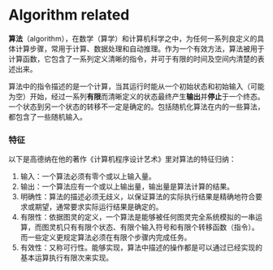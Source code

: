# Algorithm related

**算法**（algorithm），在数学（算学）和计算机科学之中，为任何一系列良定义的具体计算步骤，常用于计算、数据处理和自动推理。作为一个有效方法，算法被用于计算函数，它包含了一系列定义清晰的指令，并可于有限的时间及空间内清楚的表述出来。

算法中的指令描述的是一个计算，当其运行时能从一个初始状态和初始输入（可能为空）开始，经过一系列**有限**而清晰定义的状态最终产生**输出**并**停止**于一个终态。一个状态到另一个状态的转移不一定是确定的。包括随机化算法在内的一些算法，都包含了一些随机输入。

### 特征

以下是高德纳在他的著作《计算机程序设计艺术》里对算法的特征归纳：

1. 输入：一个算法必须有零个或以上输入量。
2. 输出：一个算法应有一个或以上输出量，输出量是算法计算的结果。
3. 明确性：算法的描述必须无歧义，以保证算法的实际执行结果是精确地符合要求或期望，通常要求实际运行结果是确定的。
4. 有限性：依据图灵的定义，一个算法是能够被任何图灵完全系统模拟的一串运算，而图灵机只有有限个状态、有限个输入符号和有限个转移函数（指令）。而一些定义更规定算法必须在有限个步骤内完成任务。
5. 有效性：又称可行性。能够实现，算法中描述的操作都是可以通过已经实现的基本运算执行有限次来实现。


